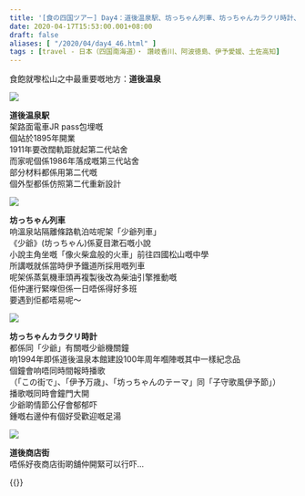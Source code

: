 ```yaml
---
title: '[食の四国ツアー] Day4：道後温泉駅、坊っちゃん列車、坊っちゃんカラクリ時計、道後商店街'
date: 2020-04-17T15:53:00.001+08:00
draft: false
aliases: [ "/2020/04/day4_46.html" ]
tags : [travel - 日本（四国南海道）・ 讚岐香川、阿波徳島、伊予愛媛、土佐高知]
---
```


食飽就嚟松山之中最重要嘅地方：**道後温泉**  

![](/images/shikoku4h1.jpg)

**道後温泉駅**  
架路面電車JR pass包埋嘅  
個站於1895年開業  
1911年要改闊軌距就起第二代站舍  
而家呢個係1986年落成嘅第三代站舍  
部分材料都係用第二代嘅  
個外型都係仿照第二代重新設計  

![](/images/shikoku4h.jpg)

**坊っちゃん列車**  
响溫泉站隔離條路軌泊咗呢架「少爺列車」  
《少爺》(坊っちゃん)係夏目漱石嘅小說  
小說主角坐嘅「像火柴盒般的火車」前往四國松山嘅中學  
所講嘅就係當時伊予鐵道所採用嘅列車  
呢架係蒸氣機車頭再複製後改為柴油引擎推動嘅  
佢仲運行緊㗎但係一日唔係得好多班  
要遇到佢都唔易呢～  

![](/images/shikoku4h2.jpg)

**坊っちゃんカラクリ時計**  
都係同「少爺」有關嘅少爺機關鐘  
响1994年即係道後温泉本館建設100年周年嗰陣嘅其中一樣紀念品  
個鐘會响唔同時間報時播歌  
（「この街で」、「伊予万歳」、「坊っちゃんのテーマ」同「子守歌風伊予節」）  
播歌嘅同時會鐘門大開  
少爺啲情節公仔會郁郁吓  
鍾嘅右邊仲有個好受歡迎嘅足湯  

![](/images/shikoku4h3.jpg)

**道後商店街**  
唔係好夜商店街啲舖仲開緊可以行吓...  
  

{{<shikoku>}}
  
